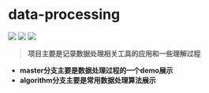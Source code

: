 # data-processing

[![](https://img.shields.io/badge/Haoran-ML-blue.svg)](https://github.com/UESTCYangHR/data-processing) [![](https://img.shields.io/static/v1.svg?label=link&message=996.icu&color=ff69b4)](https://996.icu/#/zh_CN) [![](https://img.shields.io/badge/Love-ZC-red.svg)](https://upload-images.jianshu.io/upload_images/17167097-94b26fb9f95cc7c9.jpg?imageMogr2/auto-orient/strip%7CimageView2/2/w/1240)

>**项目主要是记录数据处理相关工具的应用和一些理解过程**
- **master分支主要是数据处理过程的一个demo展示**
- **algorithm分支主要是常用数据处理算法展示**

